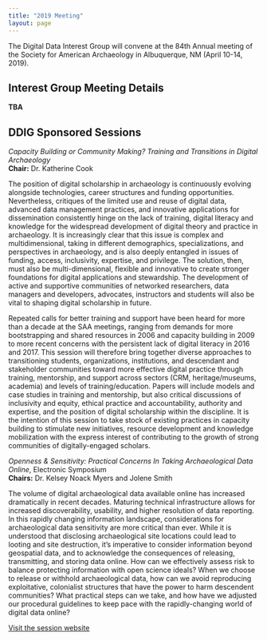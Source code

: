 ```yaml
---
title: "2019 Meeting"
layout: page
---
```


The Digital Data Interest Group will convene at the 84th Annual meeting of the Society for American Archaeology in Albuquerque, NM (April 10-14, 2019).

## Interest Group Meeting Details
**TBA**

## DDIG Sponsored Sessions

*Capacity Building or Community Making? Training and Transitions in Digital Archaeology*  
**Chair:** Dr. Katherine Cook  

The position of digital scholarship in archaeology is continuously evolving alongside technologies, career structures and funding opportunities. Nevertheless, critiques of the limited use and reuse of digital data, advanced data management practices, and innovative applications for dissemination consistently hinge on the lack of training, digital literacy and knowledge for the widespread development of digital theory and practice in archaeology. It is increasingly clear that this issue is complex and multidimensional, taking in different demographics, specializations, and perspectives in archaeology, and is also deeply entangled in issues of funding, access, inclusivity, expertise, and privilege. The solution, then, must also be multi-dimensional, flexible and innovative to create stronger foundations for digital applications and stewardship. The development of active and supportive communities of networked researchers, data managers and developers, advocates, instructors and students will also be vital to shaping digital scholarship in future.

Repeated calls for better training and support have been heard for more than a decade at the SAA meetings, ranging from demands for more bootstrapping and shared resources in 2006 and capacity building in 2009 to more recent concerns with the persistent lack of digital literacy in 2016 and 2017. This session will therefore bring together diverse approaches to transitioning students, organizations, institutions, and descendant and stakeholder communities toward more effective digital practice through training, mentorship, and support across sectors (CRM, heritage/museums, academia) and levels of training/education. Papers will include models and case studies in training and mentorship, but also critical discussions of inclusivity and equity, ethical practice and accountability, authority and expertise, and the position of digital scholarship within the discipline. It is the intention of this session to take stock of existing practices in capacity building to stimulate new initiatives, resource development and knowledge mobilization with the express interest of contributing to the growth of strong communities of digitally-engaged scholars.



*Openness & Sensitivity: Practical Concerns In Taking Archaeological Data Online*, Electronic Symposium  
**Chairs:** Dr. Kelsey Noack Myers and Jolene Smith  

The volume of digital archaeological data available online has increased dramatically in recent decades. Maturing technical infrastructure allows for increased discoverability, usability, and higher resolution of data reporting. In this rapidly changing information landscape, considerations for archaeological data sensitivity are more critical than ever. While it is understood that disclosing archaeological site locations could lead to looting and site destruction, it’s imperative to consider information beyond geospatial data, and to acknowledge the consequences of releasing, transmitting, and storing data online. How can we effectively assess risk to balance protecting information with open science ideals? When we choose to release or withhold archaeological data, how can we avoid reproducing exploitative, colonialist structures that have the power to harm descendent communities? What practical steps can we take, and how have we adjusted our procedural guidelines to keep pace with the rapidly-changing world of digital data online?  

<a href="https://saaddig.github.io/SAA2019-openness-sensitivity/" class="btn btn-primary">Visit the session website</a>
